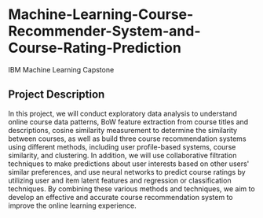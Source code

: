 # Machine-Learning-Course-Recommender-System-and-Course-Rating-Prediction
IBM Machine Learning Capstone

## Project Description

In this project, we will conduct exploratory data analysis to understand online course data patterns, BoW feature extraction from course titles and descriptions, cosine similarity measurement to determine the similarity between courses, as well as build three course recommendation systems using different methods, including user profile-based systems, course similarity, and clustering. In addition, we will use collaborative filtration techniques to make predictions about user interests based on other users' similar preferences, and use neural networks to predict course ratings by utilizing user and item latent features and regression or classification techniques. By combining these various methods and techniques, we aim to develop an effective and accurate course recommendation system to improve the online learning experience.
